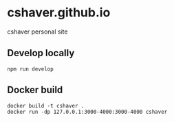 # cshaver.github.io
cshaver personal site


## Develop locally
```
npm run develop
```

## Docker build

```
docker build -t cshaver .
docker run -dp 127.0.0.1:3000-4000:3000-4000 cshaver
```
